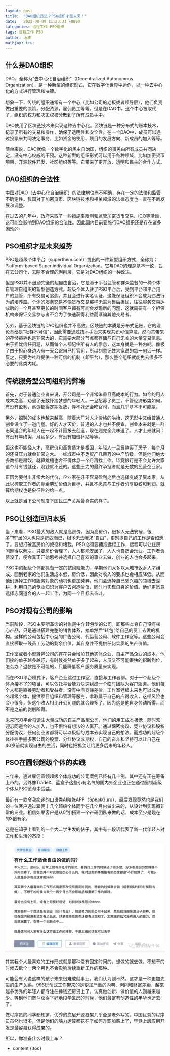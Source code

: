 ```yaml
---
layout: post
title:  "DAO组织违法？PSO组织才是未来！"
date:   2023-08-09 11:20:31 +0800 
categories: 远程工作 PSO组织
tags: 远程工作 PSO
author: 汤波
mathjax: true
---
```



## 什么是DAO组织

DAO，全称为"去中心化自治组织"（Decentralized Autonomous Organization），是一种新型的组织形式，它在数字化世界中运作，以一种去中心化的方式进行管理和决策。

想象一下，传统的组织通常有一个中心（比如公司的老板或者领导层），他们负责做出重要的决策，分配资源，雇佣员工等等。但是在DAO中，这个中心被取代了，组织的权力和决策权被分散到了所有成员手中。

DAO使用了区块链技术来实现这种去中心化。区块链是一种分布式的账本技术，记录了所有的交易和操作，确保了透明性和安全性。在一个DAO中，成员可以通过投票来共同决定事务，比如资金的使用、项目的发展方向、新成员的加入等等。

简单来说，DAO就像一个数字化的民主自治国，组织的事务由所有成员共同决定，没有中心权威的干预。这种新型的组织形式可以用于各种领域，比如加密货币项目、开源软件开发、社区组织等等。它带来了更开放、透明和民主的合作方式。

## DAO组织的合法性

中国对DAO（去中心化自治组织）的法律地位尚不明确，存在一定的法律和监管不确定性。我国对于加密货币、区块链技术和相关领域的法律态度也一直在不断发展和调整。

在过去的几年中，政府采取了一些措施来限制和监管加密货币交易、ICO等活动，这可能会影响到DAO组织的合法性。因此国内目前要施行DAO组织还是存在诸多困难的。


## PSO组织才是未来趋势

PSO是超级个体平台（superthem.com）提出的一种新型组织方式，全称为：Platform-based Super individual Organization。它与DAO的理念基本一致，旨在去公司化，去除不合理的剥削层。它是对DAO组织的一种改进。

但是PSO并不鼓励完全的超自由自治，它是基于平台监管和群众监督的一种个体自管理自组织的新型创造方式。超级个体入驻了PSO平台后，受到平台和平台用户的监管，所有交易可追溯，并且会进行实名认证，这能保证组织不会成为违法行为的培养皿。个体的服务交易不像货币交易那样无需为售后担忧，往往服务交易达成后的一个月甚至更长的时间客户都有可能会发现新的问题，这就需要有一个担保机构来保证交易参与者不会为了快速获得利益而诓骗其他交易者。

另外，基于区块链的DAO组织也并不高效，区块链的本质是分布式记账，它的理论基础是“社群不可信”，因此需要通过技术手段来实现共识可信算法。然而其带来的存储损耗也是非常大的，它需要大部分节点都存储与自己无关的大量交易信息。由于担忧信任问题，从而每个人都记住所有人的信息，这本身就是一种内耗。像极了由于担心身边人有一天会跟自己打官司，所以刻意记住大家说的每一句话一样。反之，只要为社群提供一种可信的机制（即平台），那么整个组织就能免去很多不必要的此类内耗。

## 传统服务型公司组织的弊端

首先，对于普通创业者来说，开公司是一个非常笨重且高成本的行为。如今的用人成本之高，劝退了无数怀揣梦想的年轻人。一旦招募了员工，不管经济形势如何，有没有盈利，薪资都得定期发放，弄不好还会吃官司，而且几乎基本不可能赢。

另外，招聘的成本也越来越高，随着大厂对人才价格的哄抬，这无形中又给普通人创业设立了一道门槛。好的人才天价，普通的人才也并不便宜。创业本来就是一群志同道合的年轻人在一起不计回报去创造，现在则完全变味道了。人才上来就问：有没有年终奖，月薪多少，有没有加班补贴等等。

但这也不能怪人才，高房价和高负债才是根因，年轻人一旦贷款买了房子，每个月的还贷压力就会非常之大。一线城市中不乏资产几百万的中产阶级，但是他们绝大多数都是房奴，就算跳槽也舍不得休息一个月再找工作。毕竟银行是不会允许大家这个月有钱就还，没钱就不还的。这些压力的最终承担者就是无数的民营企业家。

正因为要付出非常大的代价，企业家在好不容易盈利之后也选择变成了资本家。从此以榨取工作者的剩余劳动价值为目标，并且不愿意与工作者分享股权和利润。就算给期权也是象征性的给一点。

以上就是当下公司制度下国民生产关系最真实的样子。

## PSO让创造回归本质

当下来看，PSO最大的敌人就是高房价，因为高房价，很多人无法安居，很多“有”居的人也只是房奴而已，根本无法奢求“自由”，更别提自己的工作是否如愿了。要想打破高房价的奴役和堵截，PSO必须要拥抱远程工作，远程可以让住房问题得以解决。只要房价合理了，人人都能安居了，人人也自然会乐业。工作者负债没了，便会真正开始思考并选择自己喜欢的事业去做，创业的人也会多起来。

PSO中的超级个体都具备一定的抗风险能力，早期他们大多以大城市返乡人才组成。回到老家的他们生活成本低，房价低，因此对收入的要求也会相应降低。从而他们选择工作和服务对象的动机也更加纯粹，他们会选择自己感兴趣的领域去深耕，利用自己的专业知识为客户去创造价值，同时也实现自身的价值。他们更愿意选择志同道合的人一起工作，为同一个目标去奋斗。


## PSO对现有公司的影响

当前阶段，PSO主要所革命的对象是中介转包型的公司，即那些本身自己没有核心产品，只是通过搭建完整的销售体系，接单然后“转包”给自己的员工去做的机构。这样的公司包括中小型的广告公司、代运营公司、软件工作室等。这些公司会直接榨取一线员工劳动的剩余价值，其自身并不提供任何实质的生产价值。

工作室或者小型转包公司的存在只会增加其他实体企业、自主产品企业的成本。他们接的单子越多越好，有时候突然单子多了起来，人员又不可能很快的招聘到位，怎么办？退款是不可能的，只能降低客户服务质量来实现。

而在PSO平台模式下，客户企业跳过工作室，直接与工作者聊。对于一个超级个体承接不了的项目，可以依托平台能力快速组成一个临时团队为客户服务。他们每个人都是直接劳动者和受益者，没有中间商赚差价。工作室老板未来也可以成为一名超级个体，提供项目组织和管理等服务，拿取属于自己的应得收入，这样风险也会小很多，但这个收入相比开公司赚的就合理多了，因为这是他自身劳动所得，而不是之前的剥削所得。

未来PSO平台将诞生大量成功的自主产品型公司，他们的用工成本极低，随时欢迎志同道合的人加入，也不惧怕有想法的人离开。通过保密协议、竞业协议和股权分配协议，任何创业者都将可以以极低的成本去实现自己的想法。而成功的超级个体往往手握多家公司的股票、分红协议或期权，自己的奋斗和坚持可以让自己在40岁前就实现自由的生活，同时也把机会让给更多后来的年轻人。

## PSO在圆领超级个体的实践

三年来，通过雇佣圆领超级个体成功的公司案例已经有几十例。其中还有正在筹备上市的，另外像TradeX、蓝盒子这些小有名气的国内外企业也正在通过圆领超级个体从PSO革命中受益。

最近有一款令我痴迷的口语类AI陪练APP（SpeakGuru），最后发现竟然也是我们的一位客户通过雇佣十几个超级个体同学在几个月内做出来的，从设计到实现都非常的专业。相信如果客户是从0到1搭建一个产研团队来做的话，成本至少是现在的3倍有余。

这是在知乎上看到的一个大二学生发的帖子，其中有一段话代表了新一代年轻人对工作和生活的态度：

![图1](/image/pso/new_young.jpeg)

其实我个人最喜欢的工作形式就是那种没有固定时间的，想做的就去做，不想干的时候去歇个一两个月也不会影响后续重新工作的那种。

可能会有人说这样的孩子未来很难成就事业，我们认为则不然。这才是一种更加先进的生产关系。996玩命式工作带来的是更加严重的内卷、剥削和财富差距，越来越多优秀的年轻人都专注在挣钱还房贷上了，认真做创新、做价值的人则越来越少。等到他们奋斗获得了好地段学区房的时候，他们最富有创造性的年华也逝去了。

做程序员的同学都知道，优秀的底层开源框架几乎全是老外写的。中国优秀的程序员虽然也很多，但是他们的脑力运算都花在了如何升职加薪上了，毕竟上层应用开发是最容易获得成果的。

所以，你准备什么时候上车？


* content 
{:toc}